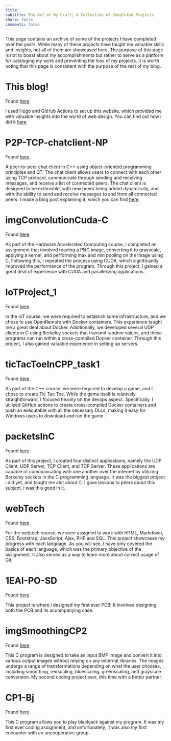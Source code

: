 ```yaml
---
title:
subtitle: The Art of My Craft; A Collection of Completed Projects
share: false
comments: false
---
```


This page contains an archive of some of the projects I have completed over the years. While many of these projects have taught me valuable skills and insights, not all of them are showcased here. The purpose of this page is not to boast about my accomplishments but rather to serve as a platform for cataloging my work and preventing the loss of my projects. It is worth noting that this page is consistent with the purpose of the rest of my blog.

# This blog!
Found [here](https://github.com/axelvanherle/axelvanherle.github.io).

I used Hugo and GitHub Actions to set up this website, which provided me with valuable insights into the world of web design. You can find out how i did it [here](https://www.axelvanherle.xyz/post/20-02-22_howigotthisup/)

# P2P-TCP-chatclient-NP
Found [here](https://github.com/axelvanherle/P2P-TCP-chatclient-NP).

A peer-to-peer chat client in C++ using object-oriented programming principles and QT. The chat client allows users to connect with each other using TCP protocol, communicate through sending and receiving messages, and receive a list of connected peers. The chat client is designed to be extensible, with new peers being added dynamically, and with the ability to send and receive messages to and from all connected peers. I made a blog post explaining it, which you can find [here](https://www.axelvanherle.xyz/post/21-02-23_p2ptcpchatclient/).

# imgConvolutionCuda-C
Found [here](https://github.com/axelvanherle/imgConvolutionCuda-C).

As part of the Hardware Accelerated Computing course, I completed an assignment that involved reading a PNG image, converting it to grayscale, applying a kernel, and performing max and min pooling on the image using C. Following this, I repeated the process using CUDA, which significantly improved the performance of the program. Through this project, I gained a great deal of experience with CUDA and parallelizing applications.

# IoTProject_1
Found [here](https://github.com/axelvanherle/IoTProject_1).

In the IoT course, we were required to establish some infrastructure, and we chose to use OpenRemote with Docker containers. This experience taught me a great deal about Docker. Additionally, we developed several UDP clients in C using Berkeley sockets that transmit random values, and these programs can run within a cross-compiled Docker container. Through this project, I also gained valuable experience in setting up servers.

# ticTacToeInCPP_task1
Found [here](https://github.com/axelvanherle/ticTacToeInCPP_task1).

As part of the C++ course, we were required to develop a game, and I chose to create Tic Tac Toe. While the game itself is relatively straightforward, I focused heavily on the devops aspect. Specifically, I utilized GitHub actions to create cross-compiled Docker containers and push an executable with all the necessary DLLs, making it easy for Windows users to download and run the game.

# packetsInC 
Found [here](https://github.com/axelvanherle/packetsInC).

As part of this project, I created four distinct applications, namely the UDP Client, UDP Server, TCP Client, and TCP Server. These applications are capable of communicating with one another over the internet by utilizing Berkeley sockets in the C programming language. It was the biggest project i did yet, and taught me alot about C. I gave lessons to peers about this subject, i was this good in it.

# webTech
Found [here](https://github.com/axelvanherle/webTech).

For the webtech course, we were assigned to work with HTML, Markdown, CSS, Bootstrap, JavaScript, Ajax, PHP and SQL. This project showcases my progress with each language. As you will see, I have only covered the basics of each language, which was the primary objective of the assignment. It also served as a way to learn more about correct usage of Git.

# 1EAI-PO-SD
Found [here](https://github.com/axelvanherle/1EAI-PO-SD).

This project is where i designed my first ever PCB! It involved designing both the PCB and its accompanying case.

# imgSmoothingCP2
Found [here](https://github.com/axelvanherle/imgSmoothingCP2).

This C program is designed to take an input BMP image and convert it into various output images without relying on any external libraries. The images undergo a range of transformations depending on what the user chooses, including smoothing, redscaling, bluescaling, greenscaling, and grayscale conversion. My second coding project ever, this time with a better partner.

# CP1-Bj
Found [here](https://github.com/axelvanherle/CP1-BJ).

This C program allows you to play blackjack against my program. It was my first ever coding assignment, and unfortunately, it was also my first encounter with an uncooperative group.
